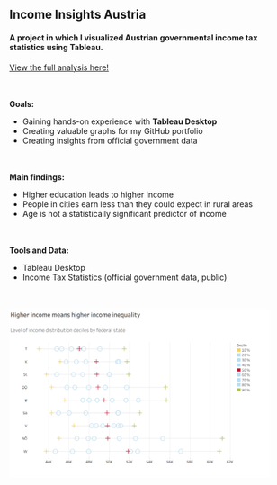 ## Income Insights Austria

#### A project in which I visualized Austrian governmental income tax statistics using Tableau.
[View the full analysis here!](https://github.com/wolfno/Data-Visualization/blob/main/Income%20Insights/Income%20Insights%20Austria.pdf)

<br> </br>
**Goals:**
* Gaining hands-on experience with **Tableau Desktop**
* Creating valuable graphs for my GitHub portfolio
* Creating insights from official government data

<br> </br>
**Main findings:**
* Higher education leads to higher income
* People in cities earn less than they could expect in rural areas
* Age is not a statistically significant predictor of income

<br></br>
**Tools and Data:**
* Tableau Desktop
* Income Tax Statistics (official government data, public)


<br></br>
<img src="https://github.com/wolfno/Data-Visualization/blob/main/Income%20Deciles%20by%20State.png" height="300" />

